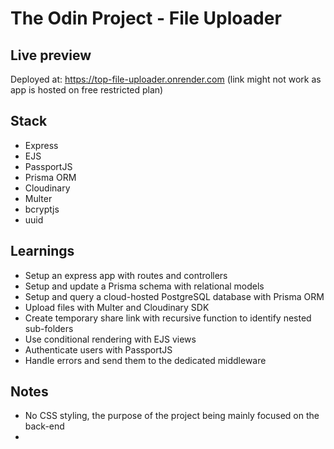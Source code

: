 # The Odin Project - File Uploader

## Live preview
Deployed at: https://top-file-uploader.onrender.com 
(link might not work as app is hosted on free restricted plan)

## Stack
- Express
- EJS
- PassportJS
- Prisma ORM
- Cloudinary
- Multer
- bcryptjs
- uuid

## Learnings
- Setup an express app with routes and controllers
- Setup and update a Prisma schema with relational models
- Setup and query a cloud-hosted PostgreSQL database with Prisma ORM
- Upload files with Multer and Cloudinary SDK
- Create temporary share link with recursive function to identify nested sub-folders
- Use conditional rendering with EJS views
- Authenticate users with PassportJS
- Handle errors and send them to the dedicated middleware

## Notes
- No CSS styling, the purpose of the project being mainly focused on the back-end
- 
  
